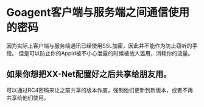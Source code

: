 # Goagent客户端与服务端之间通信使用的密码
因为实际上客户端与服务端通讯已经使用SSL加密，因此并不能作为防止窃听的手段。
但是可以防止你的Appid被不小心泄露的时候被他人滥用，消耗你的流量。

## 如果你想把XX-Net配置好之后共享给朋友用。
可以通过RC4密码来让之前共享的版本作废，强制他们更新到新版本，或者不再共享给他们使用。

